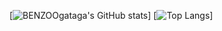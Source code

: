 [![BENZOOgataga's GitHub stats](https://github-readme-stats.vercel.app/api?username=BENZOOgataga)]
[![Top Langs](https://github-readme-stats.vercel.app/api/top-langs/?username=BENZOOgataga)]

